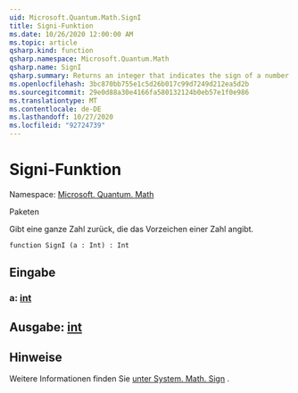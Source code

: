 ```yaml
---
uid: Microsoft.Quantum.Math.SignI
title: Signi-Funktion
ms.date: 10/26/2020 12:00:00 AM
ms.topic: article
qsharp.kind: function
qsharp.namespace: Microsoft.Quantum.Math
qsharp.name: SignI
qsharp.summary: Returns an integer that indicates the sign of a number.
ms.openlocfilehash: 3bc870bb755e1c5d26b017c99d7249d212ea5d2b
ms.sourcegitcommit: 29e0d88a30e4166fa580132124b0eb57e1f0e986
ms.translationtype: MT
ms.contentlocale: de-DE
ms.lasthandoff: 10/27/2020
ms.locfileid: "92724739"
---
```

# <a name="signi-function"></a>Signi-Funktion

Namespace: [Microsoft. Quantum. Math](xref:Microsoft.Quantum.Math)

Paketen [](https://nuget.org/packages/)


Gibt eine ganze Zahl zurück, die das Vorzeichen einer Zahl angibt.

```qsharp
function SignI (a : Int) : Int
```


## <a name="input"></a>Eingabe

### <a name="a--int"></a>a: [int](xref:microsoft.quantum.lang-ref.int)





## <a name="output--int"></a>Ausgabe: [int](xref:microsoft.quantum.lang-ref.int)



## <a name="remarks"></a>Hinweise

Weitere Informationen finden Sie [unter System. Math. Sign](https://docs.microsoft.com/dotnet/api/system.math.sign) .